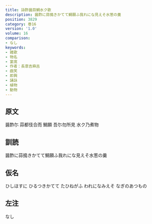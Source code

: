 ```yaml
---
title: 詠酢醤蒜鯛水ク歌
description: 醤酢に蒜搗きかてて鯛願ふ我れにな見えそ水葱の羹
position: 3829
category: 巻16
version: '1.0'
volume: 16
comparison:
- なし
keywords:
- 雑歌
- 物名
- 宴席
- 作者：長意吉麻呂
- 戯笑
- 即興
- 誦詠
- 植物
- 動物
---
```


## 原文

醤酢尓 蒜都伎合而 鯛願 吾尓勿所見 水ク乃煮物

## 訓読

醤酢に蒜搗きかてて鯛願ふ我れにな見えそ水葱の羹

## 仮名

ひしほすに ひるつきかてて たひねがふ われになみえそ なぎのあつもの

## 左注

なし
